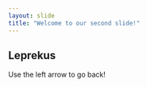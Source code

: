 ```yaml
---
layout: slide
title: "Welcome to our second slide!"
---
```

## Leprekus
Use the left arrow to go back!
